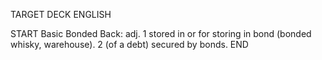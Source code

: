 TARGET DECK
ENGLISH

START
Basic
Bonded
Back: adj. 1 stored in or for storing in bond (bonded whisky, warehouse). 2 (of a debt) secured by bonds.
END
